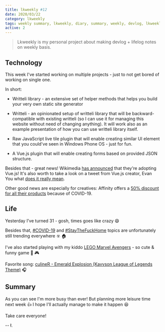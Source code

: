 ```yaml
---
title: lkweekly #12
date: 2020/03/22
category: lkweekly
tags: weekly summary, lkweekly, diary, summary, weekly, devlog, lkweekly2020, covid-19, coronavirus, js, javascript, vue.js, vue
active: 2
---
```


> Lkweekly is my personal project about making devlog + lifelog notes on weekly basis.

## Technology

This week I've started working on multiple projects - just to not get bored of working on single one.

In short:

- Writteli library - an extensive set of helper methods that helps you build your very own static site generator

- Writteli - an opinionated setup of writteli library that will be backward-compatible with existing writteli (so I can use it for managing this website without need of changing anything). It will work also as an example presentation of how you can use writteli library itself.

- Raw JavaScript live tile plugin that will enable creating similar UI element that you could've seen in Windows Phone OS - just for fun.

- A Vue.js plugin that will enable creating forms based on provided JSON structure.

Besides that - great news! Wikimedia [has announced](https://phabricator.wikimedia.org/T241180) that they're adopting Vue.js! It's also worth to take a look on a tweet from Vue.js creator, Evan You what [does it really mean](https://twitter.com/youyuxi/status/1240635308141613056).

Other good news are especially for creatives: Affinity offers a [50% discount for all their products](https://twitter.com/affinitybyserif/status/1240673159898107905) because of COVID-19.

## Life

Yesterday I've turned 31 - gosh, times goes like crazy 😄

Besides that, [#COVID-19](https://twitter.com/search?q=%23COVIDー19) and [#StayTheFuckHome](https://twitter.com/hashtag/StayTheFuckHome) topics are unfortunately still trending everywhere :biohazard: :house:

I've also started playing with my kiddo [LEGO Marvel Avengers](https://www.playstation.com/en-gb/games/lego-marvels-avengers-ps4/) - so cute & funny game 🙂 🎮

Favorite song: [culineR - Emerald Explosion (Kavvson League of Legends Theme)](https://open.spotify.com/track/4RVM3Fa3IE5sr0aheVtN9H?si=2SMKGOskSGy5xuyLOkIBZA) 🎧

## Summary

As you can see I'm more busy than ever! But planning more leisure time next week 👍 I hope I'll actually manage to make it happen 😆

Take care everyone!

-- ł.
